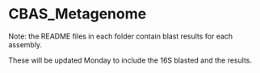 # CBAS_Metagenome

Note: the README files in each folder contain blast results for each assembly.

These will be updated Monday to include the 16S blasted and the results.

